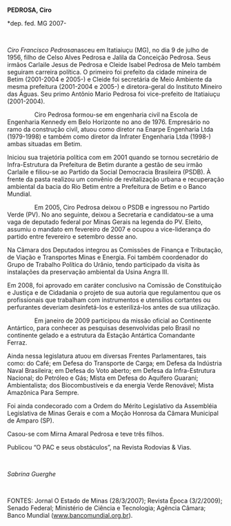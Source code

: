 **PEDROSA, Ciro**

\*dep. fed. MG 2007-

               

*Ciro Francisco Pedrosa*nasceu em Itatiaiuçu (MG), no dia 9 de julho de
1956, filho de Celso Alves Pedrosa e Jalila da Conceição Pedrosa. Seus
irmãos Carlaile Jesus de Pedrosa e Cleide Isabel Pedrosa de Melo também
seguiram carreira política. O primeiro foi prefeito da cidade mineira de
Betim (2001-2004 e 2005-) e Cleide foi secretária de Meio Ambiente da
mesma prefeitura (2001-2004 e 2005-) e diretora-geral do Instituto
Mineiro das Águas. Seu primo Antônio Mario Pedrosa foi vice-prefeito de
Itatiaiuçu (2001-2004).

                Ciro Pedrosa formou-se em engenharia civil na Escola de
Engenharia Kennedy em Belo Horizonte no ano de 1976. Empresário no ramo
da construção civil, atuou como diretor na Enarpe Engenharia Ltda
(1979-1998) e também como diretor da Infrater Engenharia Ltda (1998-)
ambas situadas em Betim.

Iniciou sua trajetória política com em 2001 quando se tornou secretário
de Infra-Estrutura da Prefeitura de Betim durante a gestão de seu irmão
Carlaile e filiou-se ao Partido da Social Democracia Brasileira (PSDB).
À frente da pasta realizou um convênio de revitalização urbana e
recuperação ambiental da bacia do Rio Betim entre a Prefeitura de Betim
e o Banco Mundial. 

                Em 2005, Ciro Pedrosa deixou o PSDB e ingressou no
Partido Verde (PV). No ano seguinte, deixou a Secretaria e candidatou-se
a uma vaga de deputado federal por Minas Gerais na legenda do PV.
Eleito, assumiu o mandato em fevereiro de 2007 e ocupou a vice-liderança
do partido entre fevereiro e setembro desse ano.

Na Câmara dos Deputados integrou as Comissões de Finança e Tributação,
de Viação e Transportes Minas e Energia. Foi também coordenador do Grupo
de Trabalho Política do Urânio, tendo participado da visita às
instalações da preservação ambiental da Usina Angra III. 

Em 2008, foi aprovado em caráter conclusivo na Comissão de Constituição
e Justiça e de Cidadania o projeto de sua autoria que regulamentou que
os profissionais que trabalham com instrumentos e utensílios cortantes
ou perfurantes deveriam desinfetá-los e esterilizá-los antes de sua
utilização.

                Em janeiro de 2009 participou da missão oficial ao
Continente Antártico, para conhecer as pesquisas desenvolvidas pelo
Brasil no continente gelado e a estrutura da Estação Antártica
Comandante Ferraz.              

Ainda nessa legislatura atuou em diversas Frentes Parlamentares, tais
como: do Café; em Defesa do Transporte de Carga; em Defesa da Indústria
Naval Brasileira; em Defesa do Voto aberto; em Defesa da Infra-Estrutura
Nacional; do Petróleo e Gás; Mista em Defesa do Aquífero Guarani;
Ambientalista; dos Biocombustíveis e da energia Verde Renovável; Mista
Amazônica Para Sempre.

Foi ainda condecorado com a Ordem do Mérito Legislativo da Assembléia
Legislativa de Minas Gerais e com a Moção Honrosa da Câmara Municipal de
Amparo (SP).

Casou-se com Mirna Amaral Pedrosa e teve três filhos.

Publicou “O PAC e seus obstáculos”, na Revista Rodovias & Vias.

 

*Sabrina Guerghe*

 

FONTES: Jornal O Estado de Minas (28/3/2007); Revista Época (3/2/2009);
Senado Federal; Ministério de Ciência e Tecnologia; Agência Câmara;
Banco Mundial (www.bancomundial.org.br).

 
